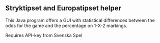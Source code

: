 ## Stryktipset and Europatipset helper

This Java program offers a GUI with statistical differences between the odds for the game and the percentage on 1-X-2 markings. 

Requires API-key from Svenska Spel


